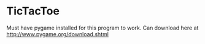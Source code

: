 # TicTacToe

Must have pygame installed for this program to work. Can download here at http://www.pygame.org/download.shtml
